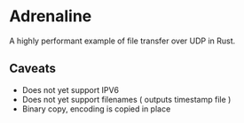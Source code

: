 # Adrenaline

A highly performant example of file transfer over UDP in Rust.

## Caveats

- Does not yet support IPV6
- Does not yet support filenames ( outputs timestamp file )
- Binary copy, encoding is copied in place
